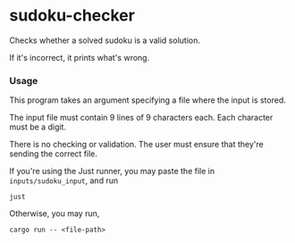 # sudoku-checker

Checks whether a solved sudoku is a valid solution.

If it's incorrect, it prints what's wrong.

### Usage

This program takes an argument specifying a file where the input is stored.

The input file must contain 9 lines of 9 characters each. Each character must be a digit.

There is no checking or validation. The user must ensure that they're sending the correct file.

If you're using the Just runner, you may paste the file in `inputs/sudoku_input`, and run

```
just
```

Otherwise, you may run,

```
cargo run -- <file-path>
```

